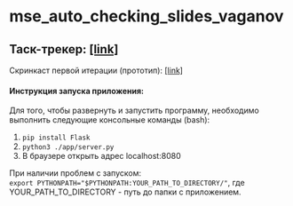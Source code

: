 # mse_auto_checking_slides_vaganov
## Таск-трекер: [[link]](https://github.com/moevm/mse_auto_checking_slides_vaganov/projects/1)  
Скринкаст первой итерации (прототип): [[link]](https://yadi.sk/i/59qktvtQMWLZyw)
#### Инструкция запуска приложения:  
Для того, чтобы развернуть и запустить программу, необходимо выполнить следующие консольные команды (bash):
1. `pip install Flask`  
2. `python3 ./app/server.py`  
3. В браузере открыть адрес localhost:8080  
  
При наличии проблем с запуском:  
`export PYTHONPATH="$PYTHONPATH:YOUR_PATH_TO_DIRECTORY/"`, где YOUR_PATH_TO_DIRECTORY - путь до папки с приложением.   

